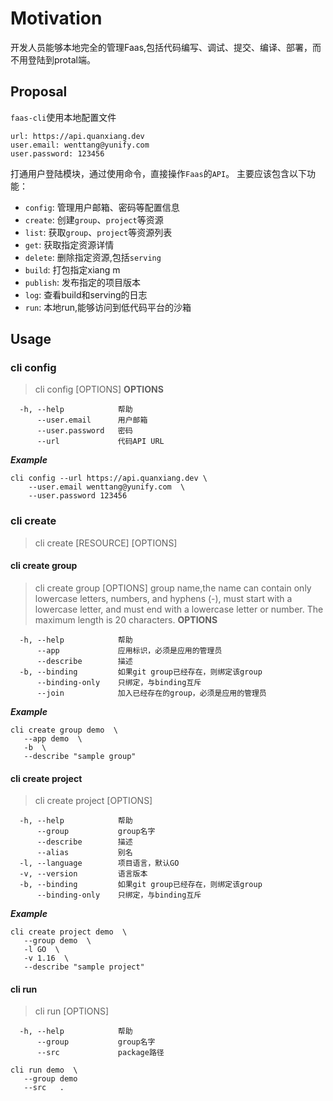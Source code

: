 # Motivation
开发人员能够本地完全的管理Faas,包括代码编写、调试、提交、编译、部署，而不用登陆到protal端。

## Proposal
`faas-cli`使用本地配置文件
```yaml=
url: https://api.quanxiang.dev
user.email: wenttang@yunify.com
user.password: 123456
```
打通用户登陆模块，通过使用命令，直接操作`Faas`的`API`。
主要应该包含以下功能：
- `config`: 管理用户邮箱、密码等配置信息
- `create`: 创建`group`、`project`等资源
- `list`: 获取`group`、`project`等资源列表
- `get`: 获取指定资源详情
- `delete`: 删除指定资源,包括`serving`
- `build`: 打包指定xiang m
- `publish`: 发布指定的项目版本
- `log`: 查看build和serving的日志
- `run`: 本地run,能够访问到低代码平台的沙箱

## Usage

### cli config
> cli config [OPTIONS]
**OPTIONS**
```shell
  -h, --help            帮助
      --user.email      用户邮箱
      --user.password   密码
      --url             代码API URL
 ```

***Example***
```bash=
cli config --url https://api.quanxiang.dev \
    --user.email wenttang@yunify.com  \
    --user.password 123456
```

### cli create
> cli create [RESOURCE] [OPTIONS] 

#### cli create group 
> cli create group [OPTIONS] 
group name,the name can contain only lowercase letters, numbers, and hyphens (-), must start with a lowercase letter, and must end with a lowercase letter or number. The maximum length is 20 characters.
**OPTIONS**
```shell
  -h, --help            帮助
      --app             应用标识，必须是应用的管理员
      --describe        描述
  -b, --binding         如果git group已经存在，则绑定该group
      --binding-only    只绑定，与binding互斥
      --join            加入已经存在的group，必须是应用的管理员
 ```
***Example***
```bash=
cli create group demo  \
   --app demo  \
   -b  \
   --describe "sample group"
```


#### cli create project
> cli create project [OPTIONS] 
```shell
  -h, --help            帮助
      --group           group名字
      --describe        描述
      --alias           别名
  -l, --language        项目语言，默认GO
  -v, --version         语言版本
  -b, --binding         如果git group已经存在，则绑定该group
      --binding-only    只绑定，与binding互斥 
```
***Example***
```bash=
cli create project demo  \
   --group demo  \
   -l GO  \
   -v 1.16  \
   --describe "sample project"
```

#### cli run
> cli run [OPTIONS] 
```shell
  -h, --help            帮助
      --group           group名字
      --src             package路径
```
```bash=
cli run demo  \
   --group demo
   --src   .
```